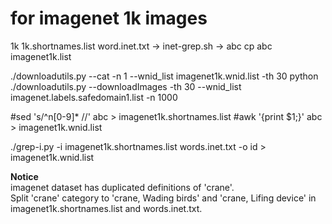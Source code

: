 # for imagenet 1k images

1k
1k.shortnames.list
word.inet.txt
-> inet-grep.sh -> abc
cp abc imagenet1k.list

./downloadutils.py --cat -n 1 --wnid_list imagenet1k.wnid.list -th 30
python ./downloadutils.py --downloadImages -th 30 --wnid_list imagenet.labels.safedomain1.list -n 1000


#sed 's/^n[0-9]* //' abc > imagenet1k.shortnames.list
#awk '{print $1;}' abc > imagenet1k.wnid.list

./grep-i.py -i imagenet1k.shortnames.list words.inet.txt -o id > imagenet1k.wnid.list

**Notice**  
imagenet dataset has duplicated definitions of 'crane'.  
Split 'crane' category to 'crane, Wading birds' and 'crane, Lifing device' in imagenet1k.shortnames.list and words.inet.txt.  
